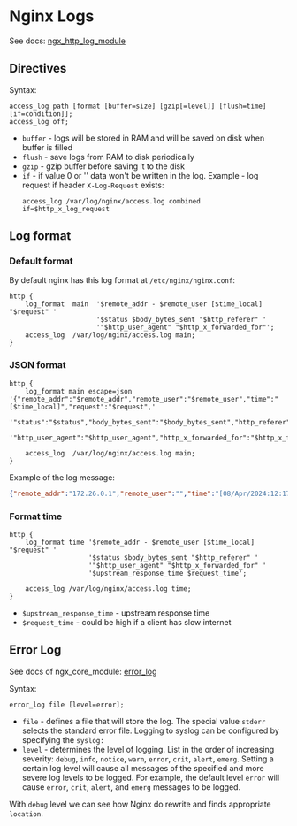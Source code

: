 # Nginx Logs

See docs: [ngx_http_log_module](https://nginx.org/en/docs/http/ngx_http_log_module.html)

## Directives

Syntax:	

```nginx
access_log path [format [buffer=size] [gzip[=level]] [flush=time] [if=condition]];
access_log off;
```

- `buffer` - logs will be stored in RAM and will be saved on disk when buffer is filled
- `flush` - save logs from RAM to disk periodically
- `gzip` - gzip buffer before saving it to the disk
- `if` - if value 0 or '' data won't be written in the log. Example - log request if header `X-Log-Request` exists:
    ```nginx
    access_log /var/log/nginx/access.log combined if=$http_x_log_request
    ```

## Log format

### Default format

By default nginx has this log format at `/etc/nginx/nginx.conf`:

```nginx
http {
    log_format  main  '$remote_addr - $remote_user [$time_local] "$request" '
                      '$status $body_bytes_sent "$http_referer" '
                      '"$http_user_agent" "$http_x_forwarded_for"';
    access_log  /var/log/nginx/access.log main;
}
```

### JSON format

```nginx
http {
    log_format main escape=json '{"remote_addr":"$remote_addr","remote_user":"$remote_user","time":"[$time_local]","request":"$request",'
     '"status":"$status","body_bytes_sent":"$body_bytes_sent","http_referer":"$http_referer",'
     '"http_user_agent":"$http_user_agent","http_x_forwarded_for":"$http_x_forwarded_for"}';

    access_log  /var/log/nginx/access.log main;
}
```

Example of the log message:

```json
{"remote_addr":"172.26.0.1","remote_user":"","time":"[08/Apr/2024:12:17:58 +0000]","request":"GET / HTTP/1.1","status":"304","body_bytes_sent":"0","http_referer":"","http_user_agent":"Mozilla/5.0 (Windows NT 10.0; Win64; x64) AppleWebKit/537.36 (KHTML, like Gecko) Chrome/123.0.0.0 Safari/537.36","http_x_forwarded_for":""}
```

### Format time

```nginx
http {
    log_format time '$remote_addr - $remote_user [$time_local] "$request" '
                    '$status $body_bytes_sent "$http_referer" '
                    '"$http_user_agent" "$http_x_forwarded_for" '
                    '$upstream_response_time $request_time';

    access_log /var/log/nginx/access.log time;
}
```
- `$upstream_response_time` - upstream response time
- `$request_time` - could be high if a client has slow internet

## Error Log

See docs of ngx_core_module: [error_log](https://nginx.org/en/docs/ngx_core_module.html#error_log)

Syntax:

```
error_log file [level=error];
```
- `file` - defines a file that will store the log. The special value `stderr` selects the standard error file. Logging to syslog can be configured by specifying the `syslog:`
- `level` - determines the level of logging. List in the order of increasing severity: `debug`, `info`, `notice`, `warn`, `error`, `crit`, `alert`, `emerg`.
    Setting a certain log level will cause all messages of the specified and more severe log levels to be logged. 
    For example, the default level `error` will cause `error`, `crit`, `alert`, and `emerg` messages to be logged.

With `debug` level we can see how Nginx do rewrite and finds appropriate `location`.

